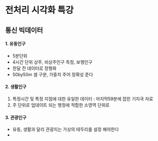 # 전처리 시각화 특강

## 통신 빅데이터

#### 1. 유동인구

- 5분단위 
- 4시간 단위 상주, 비상주인구 측정, 보행인구
- 한달 전 데이터로 정형화
- 50by50m 셀 구분, 가중치 주어 정확성 준다



#### 2. 생활인구

1. 특정시간 및 특정 지점에 대한 유일한 데이터 : 마지막59분에 잡힌 기지국 자료
2. 주 단위로 업데이트 되는 행정에 적합한 소영역 단위로



#### 3. 관광인구

- 유동, 생활과 달리 관광지는 가상의 테두리를 설정 해야한다
- 
